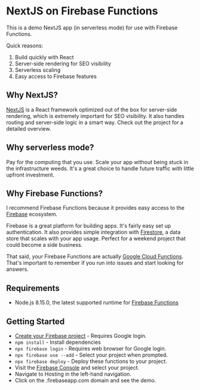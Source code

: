 # NextJS on Firebase Functions

This is a demo NextJS app (in serverless mode) for use with Firebase Functions.

Quick reasons:
1. Build quickly with React
1. Server-side rendering for SEO visibility
1. Serverless scaling
1. Easy access to Firebase features

## Why NextJS?
[NextJS](https://nextjs.org) is a React framework optimized out of the box for server-side rendering, which is extremely important for SEO visibility. It also handles routing and server-side logic in a smart way. Check out the project for a detailed overview.

## Why serverless mode?
Pay for the computing that you use. Scale your app without being stuck in the infrastructure weeds. It's a great choice to handle future traffic with little upfront investment.

## Why Firebase Functions?
I recommend Firebase Functions because it provides easy access to the [Firebase](https://firebase.google.com/products/) ecosystem.

Firebase is a great platform for building apps. It's fairly easy set up authentication. It also provides simple integration with [Firestore](https://cloud.google.com/firestore/), a data store that scales with your app usage. Perfect for a weekend project that could become a side business.

That said, your Firebase Functions are actually [Google Cloud Functions](https://firebase.google.com/docs/functions/functions-and-firebase). That's important to remember if you run into issues and start looking for answers.

## Requirements
* Node.js 8.15.0, the latest supported runtime for [Firebase Functions](https://cloud.google.com/functions/docs/concepts/nodejs-8-runtime)

## Getting Started
* [Create your Firebase project](https://console.firebase.google.com/) - Requires Google login.
* `npm install` - Install dependencies
* `npx firebase login` - Requires web browser for Google login.
* `npx firebase use --add` - Select your project when prompted.
* `npx firebase deploy` - Deploy these functions to your project.
* Visit the [Firebase Console](https://console.firebase.google.com/) and select your project.
* Navigate to Hosting in the left-hand navigation.
* Click on the <firebase-project-id>.firebaseapp.com domain and see the demo.
